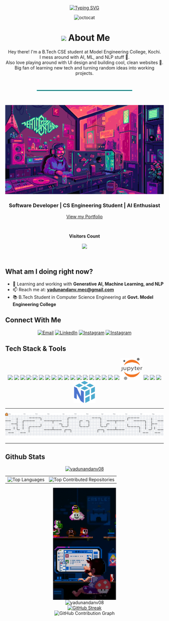 <div align="center">

  [![Typing SVG](https://readme-typing-svg.herokuapp.com/?color=00bfbf&size=35&center=true&vCenter=true&width=1000&lines=Hey,+I'm+Yadunandan+V;Welcome+To+My+Hub:%29)](https://git.io/typing-svg)
  
  <img src="octocat.gif" alt="octocat" width="50" />

  <h1 align="center"> &nbsp;<a href="https://avipatilweb.ml/"><img src="https://github.com/KenanGain/KenanGain/blob/main/icons/wave.gif" width="48"></a> About Me</h1>

  <p>
  Hey there! I'm a B.Tech CSE student at Model Engineering College, Kochi.<br>
  I mess around with AI, ML, and NLP stuff 🤖.<br>
  Also love playing around with UI design and building cool, clean websites 🎨.<br>
  Big fan of learning new tech and turning random ideas into working projects.
  </p>

</div>

<br>
<div align="center">
  <hr style="width:60%;border:0.5px solid #00bfbf;">
</div>
<br>

<div align="center">
  
  ![MasterHead](images/title.gif)

  <h3>Software Developer | CS Engineering Student | AI Enthusiast</h3>
  <p><a href="https://yadunandan-v-portfolio.vercel.app" target="_blank">View my Portfolio</a></p>
</div>

<div align="center">
  <br><p align="center"><b>Visitors Count</b></p>  
  <p align="center"><img align="center" src="https://profile-counter.glitch.me/{yadunandanv08}/count.svg" /></p> 
  <br>
</div>

## What am I doing right now?
- 🌱 Learning and working with **Generative AI, Machine Learning, and NLP**
- 📫 Reach me at: **yadunandanv.mec@gmail.com**
- 📚 B.Tech Student in Computer Science Engineering at **Govt. Model Engineering College**

## Connect With Me
<div align="center">
  <p align="center">
    <a href="mailto:yadunandanv.mec@gmail.com" target="blank"><img align="center" src="https://www.svgrepo.com/show/349379/gmail-old.svg" alt="Email" height="70" width="70" /></a>
    <a href="https://www.linkedin.com/in/yadunandan-v-840255259/" target="blank"><img align="center" src="https://raw.githubusercontent.com/rahuldkjain/github-profile-readme-generator/master/src/images/icons/Social/linked-in-alt.svg" alt="LinkedIn" height="70" width="70" /></a>
    <a href="https://www.instagram.com/yadunandan08/?igsh=MWE2cGUyZXAwa3E3ZA%3D%3D#" target="blank"><img align="center" src="https://raw.githubusercontent.com/rahuldkjain/github-profile-readme-generator/master/src/images/icons/Social/instagram.svg" alt="Instagram" height="70" width="70" /></a>
    <a href="http://discordapp.com/users/yadunandan08" target="blank"><img align="center" src="https://raw.githubusercontent.com/rahuldkjain/github-profile-readme-generator/master/src/images/icons/Social/discord.svg" alt="Instagram" height="70" width="70" /></a>
  </p>
</div>

## Tech Stack & Tools

<p align="center">
  <a href="https://www.python.org/" target="_blank"><img src="https://skillicons.dev/icons?i=py" width="70"/></a>
  <a href="https://reactjs.org/" target="_blank"><img src="https://skillicons.dev/icons?i=react" width="70"/></a>
  <a href="https://www.java.com/" target="_blank"><img src="https://skillicons.dev/icons?i=java" width="70"/></a>
  <a href="https://nodejs.org/" target="_blank"><img src="https://skillicons.dev/icons?i=nodejs" width="70"/></a>
  <a href="https://nextjs.org/" target="_blank"><img src="https://skillicons.dev/icons?i=nextjs" width="70"/></a>
  <a href="https://www.mysql.com/" target="_blank"><img src="https://skillicons.dev/icons?i=mysql" width="70"/></a>
  <a href="https://en.wikipedia.org/wiki/C_(programming_language)" target="_blank"><img src="https://skillicons.dev/icons?i=c" width="70"/></a>
  <a href="https://aws.amazon.com/" target="_blank"><img src="https://skillicons.dev/icons?i=aws" width="70"/></a>
  <a href="https://cloud.google.com/" target="_blank"><img src="https://skillicons.dev/icons?i=gcp" width="70"/></a>
  <a href="https://git-scm.com/" target="_blank"><img src="https://skillicons.dev/icons?i=git" width="70"/></a>
  <a href="https://www.w3.org/Style/CSS/" target="_blank"><img src="https://skillicons.dev/icons?i=css" width="70"/></a>
  <a href="https://tailwindcss.com/" target="_blank"><img src="https://skillicons.dev/icons?i=tailwind" width="70"/></a>
  <a href="https://www.docker.com/" target="_blank"><img src="https://skillicons.dev/icons?i=docker" width="70"/></a>
  <a href="https://firebase.google.com/" target="_blank"><img src="https://skillicons.dev/icons?i=firebase" width="70"/></a>
  <a href="https://www.linux.org/" target="_blank"><img src="https://skillicons.dev/icons?i=linux" width="70"/></a>
  <a href="https://www.tensorflow.org/" target="_blank"><img src="https://skillicons.dev/icons?i=tensorflow" width="70"/></a>
  <a href="https://pytorch.org/" target="_blank"><img src="https://skillicons.dev/icons?i=pytorch" width="70"/></a>
  <a href="https://vercel.com/" target="_blank"><img src="https://skillicons.dev/icons?i=vercel" width="70"/></a>
  <a href="https://jupyter.org/" target="_blank"><img src="https://raw.githubusercontent.com/devicons/devicon/master/icons/jupyter/jupyter-original-wordmark.svg" width="70"/></a>
  <a href="https://www.canva.com/" target="_blank"><img src="https://www.vectorlogo.zone/logos/canva/canva-icon.svg" width="70"/></a>
  <a href="https://openai.com/" target="_blank"><img src="https://static.vecteezy.com/system/resources/previews/022/227/364/non_2x/openai-chatgpt-logo-icon-free-png.png" width="70"/></a>
  <a href="https://render.com/" target="_blank"><img src="https://avatars.githubusercontent.com/u/36424661?s=200&v=4" width="70"/></a>
  <a href="https://numpy.org/" target="_blank"><img src="https://raw.githubusercontent.com/devicons/devicon/master/icons/numpy/numpy-original.svg" width="70"/></a>
</p>

<div align="center">
  <hr>
</div>

<div align="center">
  <!-- Pac-Man contribution graph -->
  <picture>
    <source media="(prefers-color-scheme: dark)" srcset="https://raw.githubusercontent.com/Yadunandanv08/Yadunandanv08/output/pacman-contribution-graph-dark.svg">
    <source media="(prefers-color-scheme: light)" srcset="https://raw.githubusercontent.com/Yadunandanv08/Yadunandanv08/output/pacman-contribution-graph.svg">
    <img alt="pacman contribution graph" src="https://raw.githubusercontent.com/Yadunandanv08/Yadunandanv08/output/pacman-contribution-graph.svg">
  </picture>
</div>

<div align="center">
  <hr>
</div>

## Github Stats
<div align="center">
  <p>  
    <a href="https://github.com/ryo-ma/github-profile-trophy">
      <img src="https://github-profile-trophy.vercel.app/?username=yadunandanv08&theme=tokyonight" alt="yadunandanv08" />
    </a>  
  </p>
</div>

<table align="center">
  <tr>
    <td>
      <img src="https://github-readme-stats.vercel.app/api/top-langs?username=yadunandanv08&show_icons=true&locale=en&layout=compact&theme=tokyonight" alt="Top Languages" />
    </td>
    <td>
      <img src="https://github-contributor-stats.vercel.app/api?username=yadunandanv08&theme=tokyonight" alt="Top Contributed Repositories" />
    </td>
  </tr>
</table>

<div align="center">
  <img align="center" alt="Coding" width="200" src="images/mario.gif">
</div>

<div align="center">
  <img src="https://github-readme-stats.vercel.app/api?username=yadunandanv08&show_icons=true&locale=en&theme=tokyonight" alt="yadunandanv08" />
</div>

<div align="center">
  <a href="https://git.io/streak-stats">
    <img src="https://github-readme-streak-stats-h2yg.vercel.app?user=yadunandanv08&theme=tokyonight-duo" alt="GitHub Streak" />
  </a>
</div>

<div align="center">
  <img src="https://github-readme-activity-graph.vercel.app/graph?username=yadunandanv08&theme=react-dark&hide_border=true&height=600" alt="GitHub Contribution Graph" />
</div>
